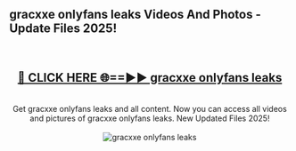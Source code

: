 <h2>gracxxe onlyfans leaks Videos And Photos - Update Files 2025!</h2>
<br>
<div align="center">
<h2><a href="https://top-ai-tools.click/QrbHav" rel="nofollow">🔴 CLICK HERE 🌐==►► gracxxe onlyfans leaks</a></h2>
<br>
Get gracxxe onlyfans leaks and all content. Now you can access all videos and pictures of gracxxe onlyfans leaks. New Updated Files 2025!
<br>
<br>
<a href="https://top-ai-tools.click/QrbHav" rel="nofollow" data-target="animated-image.originalLink"><img src="https://i.ibb.co.com/WyWwxjT/player-gif2.gif" alt="gracxxe onlyfans leaks" style="max-width: 100%; display: inline-block;" data-target="animated-image.originalImage"></a>
</div>
<br>
